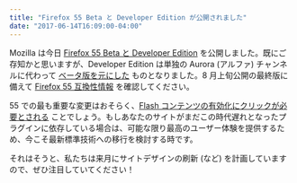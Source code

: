 ```yaml
---
title: "Firefox 55 Beta と Developer Edition が公開されました"
date: "2017-06-14T16:09:00-04:00"
---
```

Mozilla は今日 [Firefox 55 Beta と Developer Edition](https://www.mozilla.org/firefox/channel/desktop/) を公開しました。既にご存知かと思いますが、Developer Edition は単独の Aurora (アルファ) チャンネルに代わって [ベータ版を元にした](https://www.fxsitecompat.com/ja/blog/2017/firefox-54-beta-is-out-release-cycle-has-been-shortened/) ものとなりました。8 月上旬公開の最終版に備えて [Firefox 55 互換性情報](https://www.fxsitecompat.com/ja/versions/55/) を確認してください。

55 での最も重要な変更はおそらく、[Flash コンテンツの有効化にクリックが必要とされる](https://www.fxsitecompat.com/ja/docs/2017/flash-plug-in-content-now-requires-click-to-activate/) ことでしょう。もしあなたのサイトがまだこの時代遅れとなったプラグインに依存している場合は、可能な限り最高のユーザー体験を提供するため、今こそ最新標準技術への移行を検討する時です。

それはそうと、私たちは来月にサイトデザインの刷新 (など) を計画していますので、ぜひ注目していてください！
